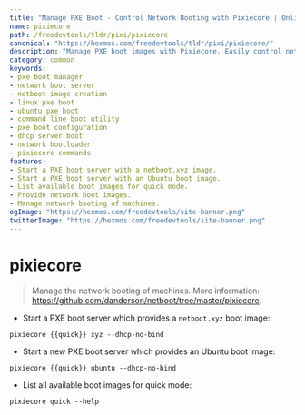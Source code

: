 ```yaml
---
title: "Manage PXE Boot - Control Network Booting with Pixiecore | Online Free DevTools by Hexmos"
name: pixiecore
path: /freedevtools/tldr/pixi/pixiecore
canonical: "https://hexmos.com/freedevtools/tldr/pixi/pixiecore/"
description: "Manage PXE boot images with Pixiecore. Easily control network booting of machines using command line. Free online tool, no registration required."
category: common
keywords:
- pxe boot manager
- network boot server
- netboot image creation
- linux pxe boot
- ubuntu pxe boot
- command line boot utility
- pxe boot configuration
- dhcp server boot
- network bootloader
- pixiecore commands
features:
- Start a PXE boot server with a netboot.xyz image.
- Start a PXE boot server with an Ubuntu boot image.
- List available boot images for quick mode.
- Provide network boot images.
- Manage network booting of machines.
ogImage: "https://hexmos.com/freedevtools/site-banner.png"
twitterImage: "https://hexmos.com/freedevtools/site-banner.png"
---
```


# pixiecore

> Manage the network booting of machines.
> More information: <https://github.com/danderson/netboot/tree/master/pixiecore>.

- Start a PXE boot server which provides a `netboot.xyz` boot image:

`pixiecore {{quick}} xyz --dhcp-no-bind`

- Start a new PXE boot server which provides an Ubuntu boot image:

`pixiecore {{quick}} ubuntu --dhcp-no-bind`

- List all available boot images for quick mode:

`pixiecore quick --help`
